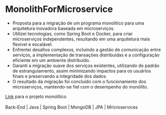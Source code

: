 # MonolithForMicroservice
<div>
  <ul>
    <li>Proposta para a migração de um programa monolítico para uma arquitetura inovadora baseada em microserviços.</li>
    <li>Utilizei tecnologias, como Spring Boot e Docker, para criar microserviços independentes, resultando em uma arquitetura mais flexível e escalável.</li>
    <li>Enfrentei desafios complexos, incluindo a gestão de comunicação entre serviços, a implementação de transações distribuídas e a configuração eficiente em um ambiente distribuído.</li>
    <li>Garanti a migração suave dos serviços existentes, utilizando do padrão de estrangulamento, assim minimizando impactos para os usuários finais e preservando a integridade dos dados.</li>
    <li>O resultado da migração foi concluído com o funcionamento dos microserviços, mantendo-se fiel com o desempenho do monólito.</li>
  </ul>
</div>
<div>
  <a href="https://github.com/github-ebac/backend-java-pro" target="_blank">Link</a> para o projeto monolítico
</div>
<br/>
<div>
  Back-End  |  Java  |  Spring Boot  |  MongoDB  |  JPA  |  Mricroservices
</div>
